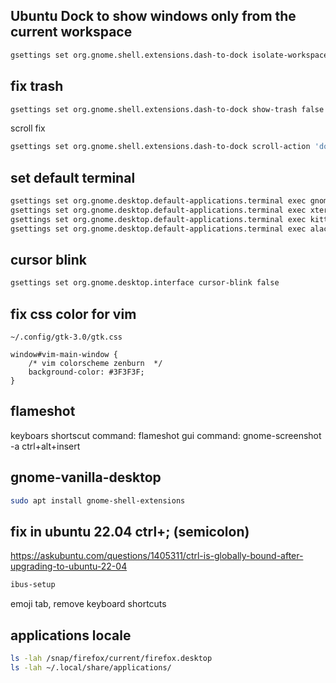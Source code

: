 ## Ubuntu Dock to show windows only from the current workspace

```sh
gsettings set org.gnome.shell.extensions.dash-to-dock isolate-workspaces true
```

## fix trash

```sh
gsettings set org.gnome.shell.extensions.dash-to-dock show-trash false
```

scroll fix
```sh
gsettings set org.gnome.shell.extensions.dash-to-dock scroll-action 'do-nothing'
```

## set default terminal

```sh
gsettings set org.gnome.desktop.default-applications.terminal exec gnome-terminal
gsettings set org.gnome.desktop.default-applications.terminal exec xterm
gsettings set org.gnome.desktop.default-applications.terminal exec kitty
gsettings set org.gnome.desktop.default-applications.terminal exec alacritty
```

## cursor blink

```sh
gsettings set org.gnome.desktop.interface cursor-blink false
```

## fix css color for vim

```
~/.config/gtk-3.0/gtk.css
```

```
window#vim-main-window {
    /* vim colorscheme zenburn  */
    background-color: #3F3F3F;
}
```

## flameshot

keyboars shortscut
command: flameshot gui
command: gnome-screenshot -a
ctrl+alt+insert

## gnome-vanilla-desktop

```sh
sudo apt install gnome-shell-extensions
```


## fix in ubuntu 22.04 ctrl+; (semicolon)

https://askubuntu.com/questions/1405311/ctrl-is-globally-bound-after-upgrading-to-ubuntu-22-04
```sh
ibus-setup
```
emoji tab, remove keyboard shortcuts


## applications locale

```sh
ls -lah /snap/firefox/current/firefox.desktop
ls -lah ~/.local/share/applications/
```

